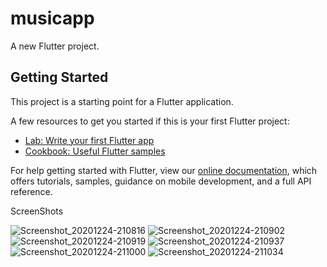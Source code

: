 # musicapp

A new Flutter project.

## Getting Started

This project is a starting point for a Flutter application.

A few resources to get you started if this is your first Flutter project:

- [Lab: Write your first Flutter app](https://flutter.dev/docs/get-started/codelab)
- [Cookbook: Useful Flutter samples](https://flutter.dev/docs/cookbook)

For help getting started with Flutter, view our
[online documentation](https://flutter.dev/docs), which offers tutorials,
samples, guidance on mobile development, and a full API reference.


ScreenShots

![Screenshot_20201224-210816](https://user-images.githubusercontent.com/48956709/103103921-0f5a9780-462d-11eb-8fc5-c969f99994fc.jpg)
![Screenshot_20201224-210902](https://user-images.githubusercontent.com/48956709/103103928-197c9600-462d-11eb-8a46-46092550e253.jpg)
![Screenshot_20201224-210919](https://user-images.githubusercontent.com/48956709/103103930-1b465980-462d-11eb-81ad-066ba8acb55e.jpg)
![Screenshot_20201224-210937](https://user-images.githubusercontent.com/48956709/103103938-226d6780-462d-11eb-8495-1fd6042e3e10.jpg)
![Screenshot_20201224-211000](https://user-images.githubusercontent.com/48956709/103103943-2600ee80-462d-11eb-9683-168d795e960c.jpg)
![Screenshot_20201224-211034](https://user-images.githubusercontent.com/48956709/103103945-28fbdf00-462d-11eb-9712-fa90660ab010.jpg)
